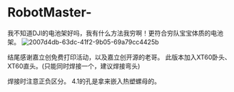 # RobotMaster-
我不知道DJI的电池架好吗，我有什么方法我穷啊！更符合穷队宝宝体质的电池架。
![2007d4db-63dc-41f2-9b05-69a79cc4425b](https://github.com/Sunset-OrangeSea/RoboMaster-TB47-48-Power/assets/93305192/613d1743-3df1-48a3-8f87-3da0f8fb89b8)

结尾感谢嘉立创免费打印活动，以及嘉立创开源的老哥。
此版本加入XT60卧头、XT60直头。(只能同时焊接一个，建议焊接弯头)

焊接时注意正负区分。
4.1的孔是拿来嵌入热塑螺母的。
